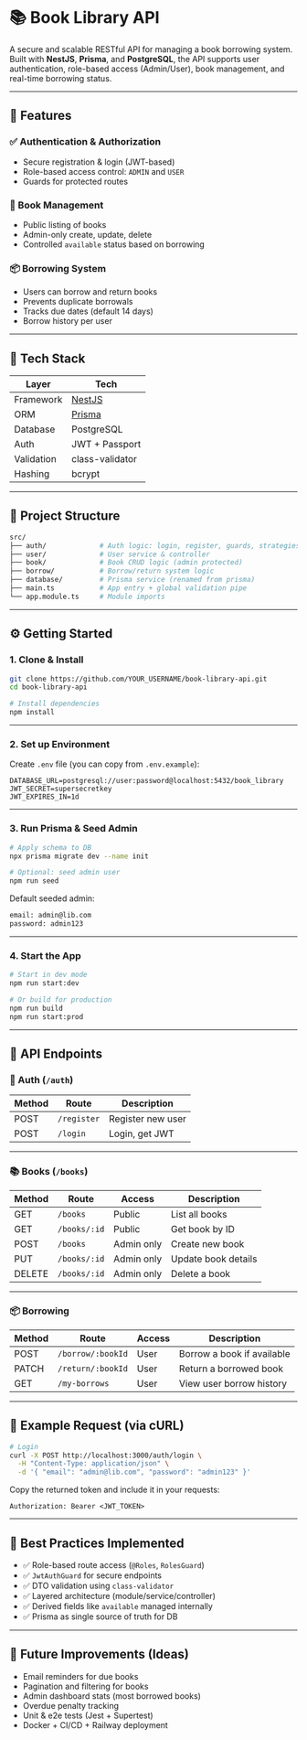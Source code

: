 # 📚 Book Library API

A secure and scalable RESTful API for managing a book borrowing system. Built with **NestJS**, **Prisma**, and **PostgreSQL**, the API supports user authentication, role-based access (Admin/User), book management, and real-time borrowing status.

---

## 🚀 Features

### ✅ Authentication & Authorization
- Secure registration & login (JWT-based)
- Role-based access control: `ADMIN` and `USER`
- Guards for protected routes

### 📘 Book Management
- Public listing of books
- Admin-only create, update, delete
- Controlled `available` status based on borrowing

### 📦 Borrowing System
- Users can borrow and return books
- Prevents duplicate borrowals
- Tracks due dates (default 14 days)
- Borrow history per user

---

## 🧱 Tech Stack

| Layer       | Tech                             |
|-------------|----------------------------------|
| Framework   | [NestJS](https://nestjs.com/)    |
| ORM         | [Prisma](https://www.prisma.io/) |
| Database    | PostgreSQL                       |
| Auth        | JWT + Passport                   |
| Validation  | class-validator                  |
| Hashing     | bcrypt                           |

---

## 📁 Project Structure

```bash
src/
├── auth/             # Auth logic: login, register, guards, strategies
├── user/             # User service & controller
├── book/             # Book CRUD logic (admin protected)
├── borrow/           # Borrow/return system logic
├── database/         # Prisma service (renamed from prisma)
├── main.ts           # App entry + global validation pipe
└── app.module.ts     # Module imports
````

---

## ⚙️ Getting Started

### 1. Clone & Install

```bash
git clone https://github.com/YOUR_USERNAME/book-library-api.git
cd book-library-api

# Install dependencies
npm install
```

---

### 2. Set up Environment

Create `.env` file (you can copy from `.env.example`):

```env
DATABASE_URL=postgresql://user:password@localhost:5432/book_library
JWT_SECRET=supersecretkey
JWT_EXPIRES_IN=1d
```

---

### 3. Run Prisma & Seed Admin

```bash
# Apply schema to DB
npx prisma migrate dev --name init

# Optional: seed admin user
npm run seed
```

Default seeded admin:

```txt
email: admin@lib.com
password: admin123
```

---

### 4. Start the App

```bash
# Start in dev mode
npm run start:dev

# Or build for production
npm run build
npm run start:prod
```

---

## 📮 API Endpoints

### 🔐 Auth (`/auth`)

| Method | Route       | Description       |
| ------ | ----------- | ----------------- |
| POST   | `/register` | Register new user |
| POST   | `/login`    | Login, get JWT    |

---

### 📚 Books (`/books`)

| Method | Route        | Access     | Description         |
| ------ | ------------ | ---------- | ------------------- |
| GET    | `/books`     | Public     | List all books      |
| GET    | `/books/:id` | Public     | Get book by ID      |
| POST   | `/books`     | Admin only | Create new book     |
| PUT    | `/books/:id` | Admin only | Update book details |
| DELETE | `/books/:id` | Admin only | Delete a book       |

---

### 📦 Borrowing

| Method | Route             | Access | Description                |
| ------ | ----------------- | ------ | -------------------------- |
| POST   | `/borrow/:bookId` | User   | Borrow a book if available |
| PATCH  | `/return/:bookId` | User   | Return a borrowed book     |
| GET    | `/my-borrows`     | User   | View user borrow history   |

---

## 🧪 Example Request (via cURL)

```bash
# Login
curl -X POST http://localhost:3000/auth/login \
  -H "Content-Type: application/json" \
  -d '{ "email": "admin@lib.com", "password": "admin123" }'
```

Copy the returned token and include it in your requests:

```http
Authorization: Bearer <JWT_TOKEN>
```

---

## 📌 Best Practices Implemented

* ✅ Role-based route access (`@Roles`, `RolesGuard`)
* ✅ `JwtAuthGuard` for secure endpoints
* ✅ DTO validation using `class-validator`
* ✅ Layered architecture (module/service/controller)
* ✅ Derived fields like `available` managed internally
* ✅ Prisma as single source of truth for DB

---

## 🌱 Future Improvements (Ideas)

* Email reminders for due books
* Pagination and filtering for books
* Admin dashboard stats (most borrowed books)
* Overdue penalty tracking
* Unit & e2e tests (Jest + Supertest)
* Docker + CI/CD + Railway deployment

